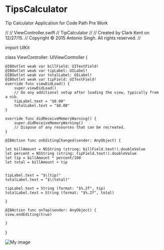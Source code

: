 # TipsCalculator
Tip Calculator Application for Code Path Pre Work

//
//  ViewController.swift
//  TipCalculator
//
//  Created by Clark Kent on 12/27/15.
//  Copyright © 2015 Antonio Singh. All rights reserved.
//

import UIKit

class ViewController: UIViewController {

    @IBOutlet weak var billField: UITextField!
    @IBOutlet weak var tipLabel: UILabel!
    @IBOutlet weak var totalLabel: UILabel!
    @IBOutlet weak var tipField: UITextField!
    override func viewDidLoad() {
        super.viewDidLoad()
        // Do any additional setup after loading the view, typically from a nib.
        tipLabel.text = "$0.00"
        totalLabel.text = "$0.00"
    }

    override func didReceiveMemoryWarning() {
        super.didReceiveMemoryWarning()
        // Dispose of any resources that can be recreated.
    }

    @IBAction func onEditingChanged(sender: AnyObject) {
    
    let billAmount = NSString (string: billField.text!).doubleValue
    let percent = NSString (string: tipField.text!).doubleValue
    let tip = billAmount * percent/100
    let total = billAmount + tip
    
        
    tipLabel.text = "$\(tip)"
    totalLabel.text = "$\(total)"
        
    tipLabel.text = String (format: "$%.2f", tip)
    totalLabel.text = String (format: "$%.2f", total)
        
    }

    @IBAction func onTap(sender: AnyObject) {
    view.endEditing(true)

    }
}

![My image](https://fat.gfycat.com/YellowishHandyAmericanavocet.gif)
